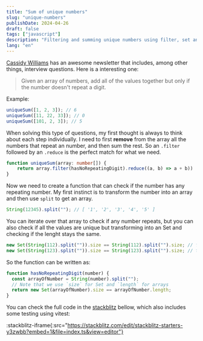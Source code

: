 ```yaml
---
title: "Sum of unique numbers"
slug: "unique-numbers"
publishDate: 2024-04-26
draft: false
tags: ["javascript"]
description: "Filtering and summing unique numbers using filter, set and reduce"
lang: "en"
---
```


[Cassidy Williams](https://cassidoo.co/) has an awesome newsletter that includes, among other things, interview questions. Here is a interesting one:

> Given an array of numbers, add all of the values together but only if the number doesn't repeat a digit.

Example:

```typescript
uniqueSum([1, 2, 3]); // 6
uniqueSum([11, 22, 33]); // 0
uniqueSum([101, 2, 3]); // 5
```

When solving this type of questions, my first thought is always to think about each step individually. I need to first **remove** from the array all the numbers that repeat an number, and then sum the rest. So an `.filter` followed by an `.reduce` is the perfect match for what we need.

```typescript
function uniqueSum(array: number[]) {
	return array.filter(hasNoRepeatingDigit).reduce((a, b) => a + b))
}
```

Now we need to create a function that can check if the number has any repeating number. My first instinct is to transform the number into an array and then use `split` to get an array.

```typescript
String(12345).split(""); // [ '1', '2', '3', '4', '5' ]
```

You can iterate over that array to check if any number repeats, but you can also check if all the values are unique but transforming into an Set and checking if the lenght stays the same.

```typescript
new Set(String(112).split("")).size == String(112).split("").size; // false
new Set(String(123).split("")).size == String(123).split("").size; // true
```

So the function can be written as:

```typescript
function hasNoRepeatingDigit(number) {
  const arrayOfNumber = String(number).split("");
  // Note that we use `size` for Set and `length` for arrays
  return new Set(arrayOfNumber).size == arrayOfNumber.length;
}
```

You can check the full code in the [stackblitz](https://stackblitz.com/edit/stackblitz-starters-y3zwbb?file=index.ts) bellow, which also includes some testing using vitest:

:stackblitz-iframe{:src="https://stackblitz.com/edit/stackblitz-starters-y3zwbb?embed=1&file=index.ts&view=editor"}
